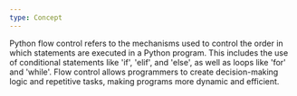 ```yaml
---
type: Concept
---
```


Python flow control refers to the mechanisms used to control the order in which statements are executed in a Python program. This includes the use of conditional statements like 'if', 'elif', and 'else', as well as loops like 'for' and 'while'. Flow control allows programmers to create decision-making logic and repetitive tasks, making programs more dynamic and efficient.